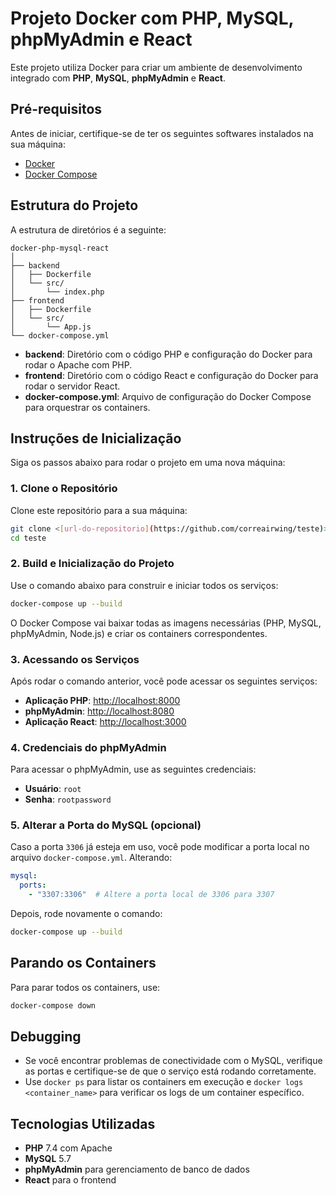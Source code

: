 # Projeto Docker com PHP, MySQL, phpMyAdmin e React

Este projeto utiliza Docker para criar um ambiente de desenvolvimento integrado com **PHP**, **MySQL**, **phpMyAdmin** e **React**.

## Pré-requisitos

Antes de iniciar, certifique-se de ter os seguintes softwares instalados na sua máquina:

- [Docker](https://www.docker.com/get-started)
- [Docker Compose](https://docs.docker.com/compose/install/)

## Estrutura do Projeto

A estrutura de diretórios é a seguinte:

```
docker-php-mysql-react
│
├── backend
│   ├── Dockerfile
│   └── src/
│       └── index.php
├── frontend
│   ├── Dockerfile
│   └── src/
│       └── App.js
└── docker-compose.yml
```

- **backend**: Diretório com o código PHP e configuração do Docker para rodar o Apache com PHP.
- **frontend**: Diretório com o código React e configuração do Docker para rodar o servidor React.
- **docker-compose.yml**: Arquivo de configuração do Docker Compose para orquestrar os containers.

## Instruções de Inicialização

Siga os passos abaixo para rodar o projeto em uma nova máquina:

### 1. Clone o Repositório

Clone este repositório para a sua máquina:

```bash
git clone <[url-do-repositorio](https://github.com/correairwing/teste)>
cd teste
```

### 2. Build e Inicialização do Projeto

Use o comando abaixo para construir e iniciar todos os serviços:

```bash
docker-compose up --build
```

O Docker Compose vai baixar todas as imagens necessárias (PHP, MySQL, phpMyAdmin, Node.js) e criar os containers correspondentes.

### 3. Acessando os Serviços

Após rodar o comando anterior, você pode acessar os seguintes serviços:

- **Aplicação PHP**: [http://localhost:8000](http://localhost:8000)
- **phpMyAdmin**: [http://localhost:8080](http://localhost:8080)
- **Aplicação React**: [http://localhost:3000](http://localhost:3000)

### 4. Credenciais do phpMyAdmin

Para acessar o phpMyAdmin, use as seguintes credenciais:

- **Usuário**: `root`
- **Senha**: `rootpassword`

### 5. Alterar a Porta do MySQL (opcional)

Caso a porta `3306` já esteja em uso, você pode modificar a porta local no arquivo `docker-compose.yml`. Alterando:

```yaml
mysql:
  ports:
    - "3307:3306"  # Altere a porta local de 3306 para 3307
```

Depois, rode novamente o comando:

```bash
docker-compose up --build
```

## Parando os Containers

Para parar todos os containers, use:

```bash
docker-compose down
```

## Debugging

- Se você encontrar problemas de conectividade com o MySQL, verifique as portas e certifique-se de que o serviço está rodando corretamente.
- Use `docker ps` para listar os containers em execução e `docker logs <container_name>` para verificar os logs de um container específico.

## Tecnologias Utilizadas

- **PHP** 7.4 com Apache
- **MySQL** 5.7
- **phpMyAdmin** para gerenciamento de banco de dados
- **React** para o frontend

